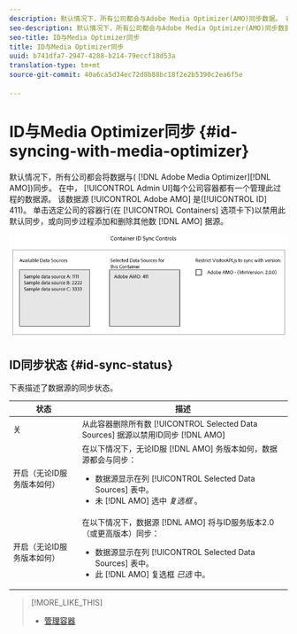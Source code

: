 ```yaml
---
description: 默认情况下，所有公司都会与Adobe Media Optimizer(AMO)同步数据。 在管理员UI中，每个公司容器都有一个管理此过程的数据源。 此数据源是Adobe AMO(ID 411)。 单击选定公司的容器行（在“容器”选项卡下），以禁用此默认同步，或向AMO同步过程添加和删除其他数据源。
seo-description: 默认情况下，所有公司都会与Adobe Media Optimizer(AMO)同步数据。 在管理员UI中，每个公司容器都有一个管理此过程的数据源。 此数据源是Adobe AMO(ID 411)。 单击选定公司的容器行（在“容器”选项卡下），以禁用此默认同步，或向AMO同步过程添加和删除其他数据源。
seo-title: ID与Media Optimizer同步
title: ID与Media Optimizer同步
uuid: b741dfa7-2947-4288-b214-79eccf18d53a
translation-type: tm+mt
source-git-commit: 40a6ca5d34ec72d8b88bc18f2e2b5390c2ea6f5e

---
```



# ID与Media Optimizer同步 {#id-syncing-with-media-optimizer}

默认情况下，所有公司都会将数据与( [!DNL Adobe Media Optimizer][!DNL AMO])同步。 在中， [!UICONTROL Admin UI]每个公司容器都有一个管理此过程的数据源。 该数据源 [!UICONTROL Adobe AMO] 是([!UICONTROL ID] 411)。 单击选定公司的容器行(在 [!UICONTROL Containers] 选项卡下)以禁用此默认同步，或向同步过程添加和删除其他数 [!DNL AMO] 据源。

![](assets/id-sync.png)

## ID同步状态 {#id-sync-status}

下表描述了数据源的同步状态。

| 状态 | 描述 |
|------ | -------- |
| 关 | 从此容器删除所有数 [!UICONTROL Selected Data Sources] 据源以禁用ID同步 [!DNL AMO] |
| 开启（无论ID服务版本如何） | 在以下情况下，无论ID服 [!DNL AMO] 务版本如何，数据源都会与同步： <ul><li>数据源显示在列 [!UICONTROL Selected Data Sources] 表中。</li><li>未 [!DNL AMO] 选中 *复选框* 。</li></ul> |
| 开启（无论ID服务版本如何） | 在以下情况下，数据源 [!DNL AMO] 将与ID服务版本2.0（或更高版本）同步： <ul><li>数据源显示在列 [!UICONTROL Selected Data Sources] 表中。</li><li>此 [!DNL AMO] 复选框 *已选* 中。</li></ul> |

>[!MORE_LIKE_THIS]
>
>* [管理容器](../companies/admin-manage-containers.md#task_61DB5CEECC5049DD8D059C642AC3F967)


